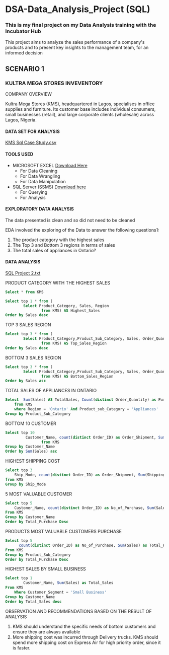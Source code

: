 # DSA-Data_Analysis_Project (SQL)
### This is my final project on my Data Analysis training with the Incubator Hub
This project aims to analyze the sales performance of a company's products and to present key insights to the management team, for an informed decision
## SCENARIO 1 
### KULTRA MEGA STORES INVEVENTORY
COMPANY OVERVIEW

Kultra Mega Stores (KMS), headquartered in Lagos, specialises in office supplies and 
furniture. Its customer base includes individual consumers, small businesses (retail), and 
large corporate clients (wholesale) across Lagos, Nigeria. 

#### DATA SET FOR ANALYSIS

[KMS Sql Case Study.csv](https://github.com/user-attachments/files/21130675/KMS.Sql.Case.Study.csv)

#### TOOLS USED

- MICROSOFT EXCEL [Download Here](https://www.microsoft.com/en-us/microsoft-365/excel)
	- For Data Cleaning
   	- For Data Wrangling
   	- For Data Manipulation
- SQL Server (SSMS) [Download here](https://www.microsoft.com/sql-server/sql-server-downloads)
	- For Querying
   	- For Analysis

#### EXPLORATORY DATA ANALYSIS
The data presented is clean and so did not need to be cleaned

EDA involved the exploring of the Data to answer the following questions1:
1. The product category with the highest sales 
2. The Top 3 and Bottom 3 regions in terms of sales 
3. The total sales of appliances in Ontario?

#### DATA ANALYSIS
[SQL Project 2.txt](https://github.com/user-attachments/files/21130766/SQL.Project.2.txt)

PRODUCT CATEGORY WITH THE HIGHEST SALES
``` SQL
Select * from KMS

Select top 1 * from (
		Select Product_Category, Sales, Region
				from KMS) AS Highest_Sales
Order by Sales desc
```

TOP 3 SALES REGION
``` SQL
Select top 3 * from (
		Select Product_Category,Product_Sub_Category, Sales, Order_Quantity, Region
				from KMS) AS Top_Sales_Region
Order by Sales desc
```

BOTTOM 3 SALES REGION
```SQL
Select top 3 * from (
		Select Product_Category,Product_Sub_Category, Sales, Order_Quantity, Region
				from KMS) AS Bottom_Sales_Region
Order by Sales asc
```

TOTAL SALES OF APPLIANCES IN ONTARIO
```SQL
Select  Sum(Sales) AS TotalSales, Count(distinct Order_Quantity) as Purchase_Amount, Product_Sub_Category
	from KMS
	where Region = 'Ontario' And Product_sub_Category = 'Appliances'
Group by Product_Sub_Category 
```

BOTTOM 10 CUSTOMER
``` SQL
Select top 10 
		 Customer_Name, count(distinct Order_ID) as Order_Shipment, Sum(Sales) as Total_Purchase
				from KMS
Group by Customer_Name
Order by Sum(Sales) asc
```

HIGHEST SHIPPING COST
```SQL
Select top 3
	Ship_Mode, count(distinct Order_ID) as Order_Shipment, Sum(Shipping_Cost) as Total_Cost
from KMS
Group by Ship_Mode
```

5 MOST VALUABLE CUSTOMER
``` SQL
Select top 5
	Customer_Name, count(distinct Order_ID) as No_of_Purchase, Sum(Sales) as Total_Purchase
From KMS
Group by Customer_Name
Order by Total_Purchase Desc

```

PRODUCTS MOST VALUABLE CUSTOMERS PURCHASE
``` SQL
Select top 5
	  count(distinct Order_ID) as No_of_Purchase, Sum(Sales) as Total_Purchase, Product_Sub_Category
From KMS
Group by Product_Sub_Category
Order by Total_Purchase Desc
```

HIGHEST SALES BY SMALL BUSINESS
``` SQL
Select top 1
		Customer_Name, Sum(Sales) as Total_Sales
From KMS
	Where Customer_Segment = 'Small Business'
Group by Customer_Name
Order by Total_Sales desc
```

OBSERVATION AND RECOMMENDATIONS BASED ON THE RESULT OF ANALYSIS
1. KMS should understand the specific needs of bottom customers and ensure they are always available
2. More shipping cost was incurred through Delivery trucks. KMS should spend more shipping cost on Express Air for high priority order, since it is faster.
